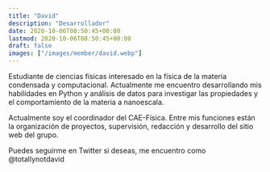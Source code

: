 ```yaml
---
title: "David"
description: "Desarrollador"
date: 2020-10-06T08:50:45+00:00
lastmod: 2020-10-06T08:50:45+00:00
draft: false
images: ["/images/member/david.webp"]
---
```


Estudiante de ciencias físicas interesado en la física de la materia condensada y computacional. Actualmente me encuentro desarrollando mis habilidades en Python y análisis de datos para investigar las propiedades y el comportamiento de la materia a nanoescala.

Actualmente soy el coordinador del CAE-Física. Entre mis funciones están la organización de proyectos, supervisión, redacción y desarrollo del sitio web del grupo.

Puedes seguirme en Twitter si deseas, me encuentro como @totallynotdavid
